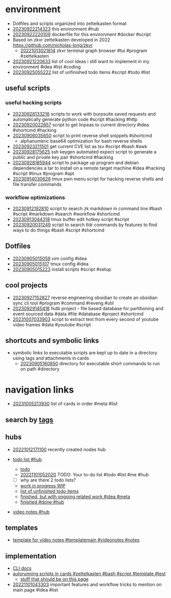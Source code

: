 # environment

- Dotfiles and scripts organized into zettelkasten format
- [20230922214323](/zet/20230922214323/README.md) this environment #hub
- [20230922220109](/zet/20230922220109/README.md) dockerfile for this environment #docker #script
- Based on zkvr zettelkasten developed in 2022 https://github.com/nicholas-long/zkvr
  - [20221013021614](/zet/20221013021614/README.md) zkvr terminal graph browser #tui #program #zettelkasten
- [20230921220633](/zet/20230921220633/README.md) list of cool ideas i still want to implement in my environment #idea #list #coding
- [20230925055222](/zet/20230925055222/README.md) list of unfinished todo items #script #todo #list

## useful scripts

### useful hacking scripts

- [20230928133216](/zet/20230928133216/README.md) scripts to work with burpsuite saved requests and automatically generate python code #script #hacking #http
- [20230920022857](/zet/20230920022857/README.md) script to get linpeas to current directory #idea #shortcmd #hacking
- [20230906035650](/zet/20230906035650/README.md) script to print reverse shell snippets #shortcmd
  - alphanumeric base64 optimization for bash reverse shells
- [20230923211501](/zet/20230923211501/README.md) get current CVE list as tsv #script #bash #awk
- [20230928175625](/zet/20230928175625/README.md) ssh keygen automated expect script to generate a public and private key pair #shortcmd #hacking
- [20230928185944](/zet/20230928185944/README.md) script to package up program and debian dependencies a tar to install on a remote target machine #idea #hacking #script #linux #program #apt
- [20230914030626](/zet/20230914030626/README.md) tmux pwn menu script for hacking reverse shells and file transfer commands

### workflow optimizations

- [20230912192810](/zet/20230912192810/README.md) script to search zk markdown in command line #bash #script #markdown #search #workflow #shortcmd
- [20230913044318](/zet/20230913044318/README.md) tmux buffer edit hotkey script #script
- [20230920031249](/zet/20230920031249/README.md) script to search tldr commands by features to find ways to do things #bash #script #shortcmd

## Dotfiles

- [20230905015059](/zet/20230905015059/README.md) vim config #idea
- [20230905015107](/zet/20230905015107/README.md) tmux config #idea
- [20230905015223](/zet/20230905015223/README.md) install scripts #script #setup

## cool projects

- [20230927152827](/zet/20230927152827/README.md) reverse engineering obsidian to create an obsidian sync cli tool #program #command #reveng #util
- [20230929145418](/zet/20230929145418/README.md) fsdb project - file based database for partitioning and event sourced data #data #file #database #project #shortcmd
- [20231007033903](/zet/20231007033903/README.md) script to extract text from every second of youtube video frames #data #youtube #script

## shortcuts and symbolic links

- symbolic links to executable scripts are kept up to date in a directory using tags and attachments in cards
  - [20230905160850](/zet/20230905160850/README.md) directory for executable short commands to run on path #directory

# navigation links

- [20231005213930](/zet/20231005213930/README.md) list of cards in order #meta #list

## search by [tags](/tagindex/)

## hubs

- [20221012171100](/zet/20221012171100/README.md) recently created nodes hub
- [todo list #hub](/zet/20221007044552/README.md)
  - [todo](/zet/20221003150098/README.md)
  - [20221101052020](/zet/20221101052020/README.md) TODO: Your to-do list #todo #list #me #hub
  - [ ] why are there 2 todo lists?
  - [work in progress WIP](/zet/20221008042814/README.md)
  - [list of unfinished todo items](/zet/20230925055222/README.md)
  - [finished, but with ongoing related work #idea #meta](/zet/20221014215609/README.md)
  - [finished #done #hub](/zet/20221009095853/README.md)


- [video notes #hub](/zet/20221006213953/README.md)

## templates

- [template for video notes #templatemain #videonotes #notes](/zet/20221031092923/README.md)

## implementation

- [CLI docs](/zet/20221006032546/README.md)
- [autorunning scripts in cards #zettelkasten #bash #script #template #test](/zet/20221008063052/README.md)
  - [stuff that should be on this page](/zet/20221009192000/README.md)
- [20221101043303](/zet/20221101043303/README.md) important features and workflow tricks to mention on main page #idea #list
